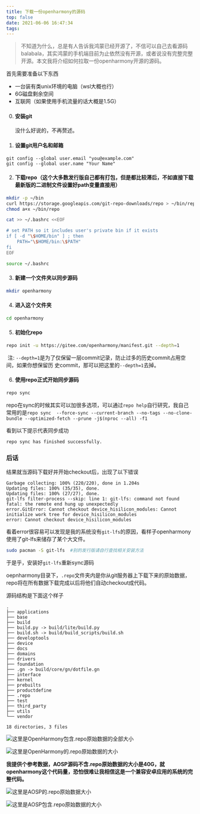 ```yaml
---
title: 下载一份openharmony的源码
top: false
date: 2021-06-06 16:47:34
tags: 
---
```


> 不知道为什么，总是有人告诉我鸿蒙已经开源了，不信可以自己去看源码balabala，其实鸿蒙的手机端目前为止依然没有开源，或者说没有完整完整开源。本文我将介绍如何拉取一份openharmony开源的源码。

首先需要准备以下东西

- 一台装有类unix环境的电脑（wsl大概也行）
- 6G磁盘剩余空间
- 互联网（如果使用手机流量的话大概是1.5G）

0. #### 安装git

   没什么好说的，不再赘述。

1. #### 设置git用户名和邮箱

```
git config --global user.email "you@example.com"
git config --global user.name "Your Name"
```

2. #### 下载repo（这个大多数发行版自己都有打包，但是都比较滞后，不如直接下载最新版的二进制文件设置好path变量直接用）

```bash
mkdir -p ~/bin
curl https://storage.googleapis.com/git-repo-downloads/repo > ~/bin/repo
chmod a+x ~/bin/repo

cat >> ~/.bashrc <<EOF

# set PATH so it includes user's private bin if it exists
if [ -d "\$HOME/bin" ] ; then
    PATH="\$HOME/bin:\$PATH"
fi
EOF

source ~/.bashrc
```

3. #### 新建一个文件夹以同步源码

```bash
mkdir openharmony
```

4. #### 进入这个文件夹

```bash
cd openharmony
```

5. #### 初始化repo

```bash
repo init -u https://gitee.com/openharmony/manifest.git --depth=1
```

​	注:  `--depth=1`是为了仅保留一层commit记录，防止过多的历史commit占用空间，如果你想保留历	史commit，那可以把这里的`--depth=1`去掉。

6. #### 使用repo正式开始同步源码

```bash
repo sync
```

repo在sync的时候其实可以加很多选项，可以通过`repo help`自行研究，我自己常用的是`repo sync  --force-sync --current-branch --no-tags --no-clone-bundle --optimized-fetch --prune -j$(nproc --all) -f1`

看到以下提示代表同步成功

```
repo sync has finished successfully.
```

### 后话

结果就当源码下载好并开始checkout后，出现了以下错误

```
Garbage collecting: 100% (220/220), done in 1.204s
Updating files: 100% (35/35), done.
Updating files: 100% (27/27), done.
git-lfs filter-process --skip: line 1: git-lfs: command not found
fatal: the remote end hung up unexpectedly
error.GitError: Cannot checkout device_hisilicon_modules: Cannot initialize work tree for device_hisilicon_modules
error: Cannot checkout device_hisilicon_modules
```

看着error很容易可以发现是我的系统没有`git-lfs`的原因，看样子openharmony使用了git-lfs来储存了某个大文件。

```bash
sudo pacman -S git-lfs	#别的发行版请自行查找相关安装方法
```

于是乎，安装好`git-lfs`重新sync源码

oepnharmony目录下，`.repo`文件夹内是你从git服务器上下载下来的原始数据，repo将在所有数据下载完成以后将他们自动checkout成代码。

源码结构是下面这个样子

```
.
├── applications
├── base
├── build
├── build.py -> build/lite/build.py
├── build.sh -> build/build_scripts/build.sh
├── developtools
├── device
├── docs
├── domains
├── drivers
├── foundation
├── .gn -> build/core/gn/dotfile.gn
├── interface
├── kernel
├── prebuilts
├── productdefine
├── .repo
├── test
├── third_party
├── utils
└── vendor

18 directories, 3 files
```



![这里是OpenHarmony包含.repo原始数据的全部大小](https://bu.dusays.com/2022/08/10/62f3cb1057a22.webp)

![这里是OpenHarmony的.repo原始数据的大小](https://bu.dusays.com/2022/08/10/62f3cb13027fb.webp)

**我提供个参考数据，AOSP源码不含.repo原始数据的大小是40G，就openharmony这个代码量，恐怕很难让我相信这是一个兼容安卓应用的系统的完整代码。**

![这里是AOSP的.repo原始数据大小](https://bu.dusays.com/2022/08/10/62f3cb15ccbf1.webp)

![这里是AOSP包含.repo原始数据的大小](https://bu.dusays.com/2022/08/10/62f3cb182333b.webp)
